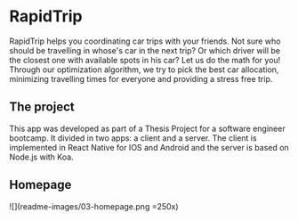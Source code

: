 # RapidTrip

RapidTrip helps you coordinating car trips with your friends. Not sure who should be travelling in whose's car in the next trip? Or which driver will be the closest one with available spots in his car? Let us do the math for you! Through our optimization algorithm, we try to pick the best car allocation, minimizing travelling times for everyone and providing a stress free trip.

## The project
This app was developed as part of a Thesis Project for a software engineer bootcamp. It divided in two apps: a client and a server.
The client is implemented in React Native for IOS and Android and the server is based on Node.js with Koa.

## Homepage
![](readme-images/03-homepage.png =250x)